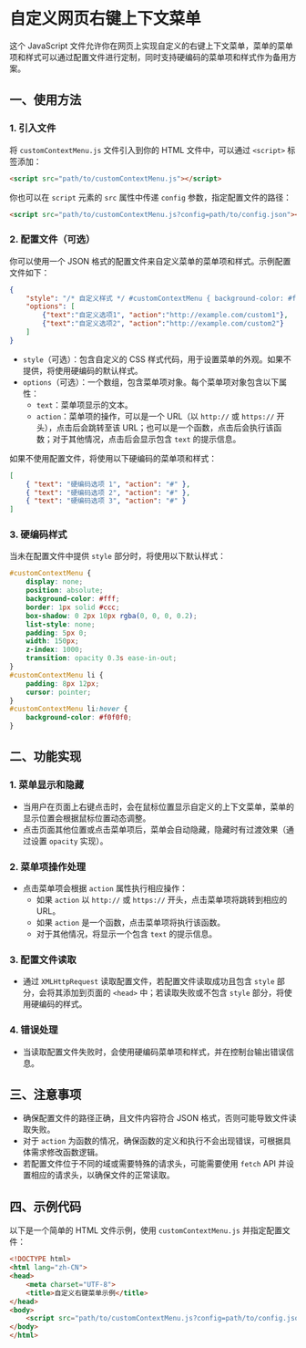 

# 自定义网页右键上下文菜单

这个 JavaScript 文件允许你在网页上实现自定义的右键上下文菜单，菜单的菜单项和样式可以通过配置文件进行定制，同时支持硬编码的菜单项和样式作为备用方案。

## 一、使用方法

### 1. 引入文件
将 `customContextMenu.js` 文件引入到你的 HTML 文件中，可以通过 `<script>` 标签添加：
```html
<script src="path/to/customContextMenu.js"></script>
```
你也可以在 `script` 元素的 `src` 属性中传递 `config` 参数，指定配置文件的路径：
```html
<script src="path/to/customContextMenu.js?config=path/to/config.json"></script>
```

### 2. 配置文件（可选）
你可以使用一个 JSON 格式的配置文件来自定义菜单的菜单项和样式。示例配置文件如下：
```json
{
    "style": "/* 自定义样式 */ #customContextMenu { background-color: #f9f9f9; border: 2px solid #ddd; } #customContextMenu li { color: #333; }",
    "options": [
        {"text":"自定义选项1", "action":"http://example.com/custom1"},
        {"text":"自定义选项2", "action":"http://example.com/custom2"}
    ]
}
```
- `style`（可选）：包含自定义的 CSS 样式代码，用于设置菜单的外观。如果不提供，将使用硬编码的默认样式。
- `options`（可选）：一个数组，包含菜单项对象。每个菜单项对象包含以下属性：
  - `text`：菜单项显示的文本。
  - `action`：菜单项的操作，可以是一个 URL（以 `http://` 或 `https://` 开头），点击后会跳转至该 URL；也可以是一个函数，点击后会执行该函数；对于其他情况，点击后会显示包含 `text` 的提示信息。

如果不使用配置文件，将使用以下硬编码的菜单项和样式：
```json
[
    { "text": "硬编码选项 1", "action": "#" },
    { "text": "硬编码选项 2", "action": "#" },
    { "text": "硬编码选项 3", "action": "#" }
]
```

### 3. 硬编码样式
当未在配置文件中提供 `style` 部分时，将使用以下默认样式：
```css
#customContextMenu {
    display: none;
    position: absolute;
    background-color: #fff;
    border: 1px solid #ccc;
    box-shadow: 0 2px 10px rgba(0, 0, 0, 0.2);
    list-style: none;
    padding: 5px 0;
    width: 150px;
    z-index: 1000;
    transition: opacity 0.3s ease-in-out;
}
#customContextMenu li {
    padding: 8px 12px;
    cursor: pointer;
}
#customContextMenu li:hover {
    background-color: #f0f0f0;
}
```

## 二、功能实现

### 1. 菜单显示和隐藏
- 当用户在页面上右键点击时，会在鼠标位置显示自定义的上下文菜单，菜单的显示位置会根据鼠标位置动态调整。
- 点击页面其他位置或点击菜单项后，菜单会自动隐藏，隐藏时有过渡效果（通过设置 `opacity` 实现）。

### 2. 菜单项操作处理
- 点击菜单项会根据 `action` 属性执行相应操作：
  - 如果 `action` 以 `http://` 或 `https://` 开头，点击菜单项将跳转到相应的 URL。
  - 如果 `action` 是一个函数，点击菜单项将执行该函数。
  - 对于其他情况，将显示一个包含 `text` 的提示信息。

### 3. 配置文件读取
- 通过 `XMLHttpRequest` 读取配置文件，若配置文件读取成功且包含 `style` 部分，会将其添加到页面的 `<head>` 中；若读取失败或不包含 `style` 部分，将使用硬编码的样式。

### 4. 错误处理
- 当读取配置文件失败时，会使用硬编码菜单项和样式，并在控制台输出错误信息。

## 三、注意事项

- 确保配置文件的路径正确，且文件内容符合 JSON 格式，否则可能导致文件读取失败。
- 对于 `action` 为函数的情况，确保函数的定义和执行不会出现错误，可根据具体需求修改函数逻辑。
- 若配置文件位于不同的域或需要特殊的请求头，可能需要使用 `fetch` API 并设置相应的请求头，以确保文件的正常读取。


## 四、示例代码

以下是一个简单的 HTML 文件示例，使用 `customContextMenu.js` 并指定配置文件：
```html
<!DOCTYPE html>
<html lang="zh-CN">
<head>
    <meta charset="UTF-8">
    <title>自定义右键菜单示例</title>
</head>
<body>
    <script src="path/to/customContextMenu.js?config=path/to/config.json"></script>
</body>
</html>
```

